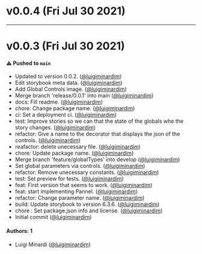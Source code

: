 # v0.0.4 (Fri Jul 30 2021)



---

# v0.0.3 (Fri Jul 30 2021)

#### ⚠️ Pushed to `main`

- Updated to version 0.0.2. ([@luigiminardim](https://github.com/luigiminardim))
- Edit storybook meta data. ([@luigiminardim](https://github.com/luigiminardim))
- Add Global Controls image. ([@luigiminardim](https://github.com/luigiminardim))
- Merge branch 'release/0.0.1' into main ([@luigiminardim](https://github.com/luigiminardim))
- docs: Fill readme. ([@luigiminardim](https://github.com/luigiminardim))
- chore: Change package name. ([@luigiminardim](https://github.com/luigiminardim))
- ci: Set a deployment ci. ([@luigiminardim](https://github.com/luigiminardim))
- test: Improve stories so we can that the state of the globals whe the story changes. ([@luigiminardim](https://github.com/luigiminardim))
- refactor: Give a name to the decorator that displays the json of the controls. ([@luigiminardim](https://github.com/luigiminardim))
- reafactor: delete unecessary file. ([@luigiminardim](https://github.com/luigiminardim))
- chore: Update package name. ([@luigiminardim](https://github.com/luigiminardim))
- Merge branch 'feature/globalTypes' into develop ([@luigiminardim](https://github.com/luigiminardim))
- Set global parameters via controls. ([@luigiminardim](https://github.com/luigiminardim))
- refactor: Remove unecessary constants. ([@luigiminardim](https://github.com/luigiminardim))
- test: Set preview for tests. ([@luigiminardim](https://github.com/luigiminardim))
- feat: First version that seems to work. ([@luigiminardim](https://github.com/luigiminardim))
- feat: start implementing Pannel. ([@luigiminardim](https://github.com/luigiminardim))
- refactor: Change parameter name. ([@luigiminardim](https://github.com/luigiminardim))
- build: Update storybook to version 6.3.6. ([@luigiminardim](https://github.com/luigiminardim))
- chore : Set package.json info and license. ([@luigiminardim](https://github.com/luigiminardim))
- Initial commit ([@luigiminardim](https://github.com/luigiminardim))

#### Authors: 1

- Luigi Minardi ([@luigiminardim](https://github.com/luigiminardim))
